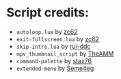 # Script credits:
- `autoloop.lua` by [zc62](https://github.com/zc62/mpv-scripts/blob/master/autoloop.lua)
- `exit-fullscreen.lua` by [zc62](https://github.com/zc62/mpv-scripts/blob/master/exit-fullscreen.lua)
- `skip-intro.lua` by [rui-ddc](https://github.com/rui-ddc/skip-intro/blob/master/skip-intro.lua)
- `mpv_thumbnail_script` by [TheAMM](https://github.com/TheAMM/mpv_thumbnail_script)
- `command-palette` by [stax76](https://github.com/stax76/mpv-scripts/blob/main/command_palette.lua)
- `extended-menu` by [Seme4eg](https://github.com/Seme4eg/mpv-scripts/blob/master/script-modules/extended-menu.lua)
